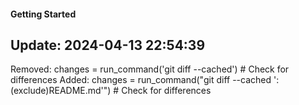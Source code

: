 #### Getting Started


## Update: 2024-04-13 22:54:39
Removed: changes = run_command('git diff --cached')  # Check for differences
Added: changes = run_command("git diff --cached ':(exclude)README.md'")  # Check for differences
